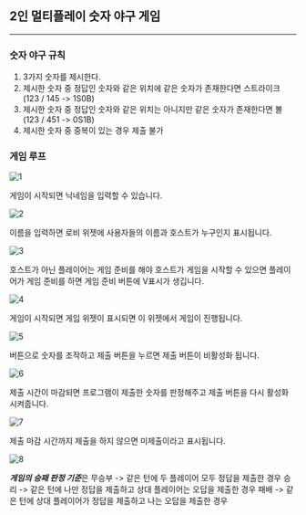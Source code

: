 ## 2인 멀티플레이 숫자 야구 게임
--------------------
### 숫자 야구 규칙 
1. 3가지 숫자를 제시한다.
2. 제시한 숫자 중 정답인 숫자와 같은 위치에 같은 숫자가 존재한다면 스트라이크 (123 / 145 -> 1S0B)
3. 제시한 숫자 중 정답인 숫자와 같은 위치는 아니지만 같은 숫자가 존재한다면 볼 (123 / 451 -> 0S1B)
4. 제시한 숫자 중 중복이 있는 경우 제출 불가

### 게임 루프
![1](https://github.com/user-attachments/assets/6f34139b-3580-4599-9a47-c031c2439df2)

게임이 시작되면 닉네임을 입력할 수 있습니다.

![2](https://github.com/user-attachments/assets/6a7e7338-ea7d-410f-b71b-f6b34a7ca478)

이름을 입력하면 로비 위젯에 사용자들의 이름과 호스트가 누구인지 표시됩니다.

![3](https://github.com/user-attachments/assets/df12c0df-1c43-41ab-a2fb-d48ddb257a1a)

호스트가 아닌 플레이어는 게임 준비를 해야 호스트가 게임을 시작할 수 있으면 플레이어가 게임 준비를 하면 게임 준비 버튼에 V표시가 생깁니다.

![4](https://github.com/user-attachments/assets/1928cd71-20b6-47d0-a53f-e210dc5e17fb)

게임이 시작되면 게임 위젯이 표시되면 이 위젯에서 게임이 진행됩니다.

![5](https://github.com/user-attachments/assets/a69aa7ff-1b03-44a3-bf8b-85f9f13c4c79)

버튼으로 숫자를 조작하고 제출 버튼을 누르면 제출 버튼이 비활성화 됩니다.

![6](https://github.com/user-attachments/assets/efde6b8e-0935-48e6-99f1-255dff741551)

제출 시간이 마감되면 프로그램이 제출한 숫자를 판정해주고 제출 버튼을 다시 활성화 시켜줍니다.

![7](https://github.com/user-attachments/assets/306e70ae-afb7-4e04-8b47-cc299b3c82f6)

제출 마감 시간까지 제출을 하지 않으면 미제출이라고 표시됩니다.

![8](https://github.com/user-attachments/assets/7798411b-e1c8-4403-8dd1-b78cee8a0ce2)

***게임의 승패 판정 기준***은 
무승부 -> 같은 턴에 두 플레이어 모두 정답을 제출한 경우
승리 -> 같은 턴에 나만 정답을 제출하고 상대 플레이어는 오답을 제출한 경우
패배 -> 같은 턴에 상대 플레이어가 정답을 제출하고 나는 오답을 제출한 경우

